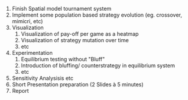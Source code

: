 1. Finish Spatial model tournament system
2. Implement some population based strategy evolution (eg. crossover, mimicri, etc)
3. Visualization
	1. Visualization of pay-off per game as a heatmap
	2. Visualization of strategy mutation over time
	3. etc
4. Experimentation
	1. Equilibrium testing without "Bluff"
	2. Introduction of bluffing/ counterstrategy in equilibrium system
	3. etc
5. Sensitivity Analysisis etc
6. Short Presentation preparation (2 Slides à 5 minutes)
7. Report